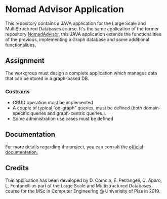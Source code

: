 # Nomad Advisor Application
This repository contains a JAVA application for the Large Scale and MultiStructured Databases course.
It's the same application of the former repository [NomadAdvisor](https://github.com/dani94c/NomadAdvisor), this JAVA application extends the functionalities of the previous, implementing a Graph database and some additional functionalities.

## Assignment
The workgroup must design a complete application which manages data that can be stored in a graph-based DB.

### Costrains 
* CRUD operation must be implemented
* A couple of typical “on-graph” queries, must be defined (both domain-specific queries and graph-centric queries.).
* Some administration use cases must be defined

## Documentation
For more details regarding the project, you can consult the [official documentation.](/docs/documentation.pdf)

## Credits
This application has been developed by D. Comola, E. Petrangeli, C. Aparo, L. Fontanelli as part of the Large Scale and Multistructured Databases course for the MSc in Computer Engineering @ Univerisity of Pisa in 2019.
